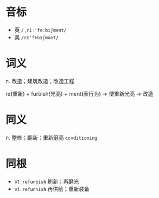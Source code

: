 # 音标

- 英 `/ˌriː'fəːbiʃmənt/`
- 美 `/rɪ'fɝbɪʃmənt/`

# 词义

n. 改造；建筑改造；改造工程




re(重新) + furbish(光亮) + ment(表行为) → 使重新光亮 → 改造

# 同义

n. 整修；翻新；重新磨亮
`conditioning`

# 同根

- vt. `refurbish` 刷新；再磨光
- vt. `refurnish` 再供给；重新装备

